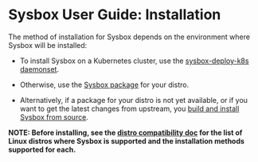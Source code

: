 # Sysbox User Guide: Installation

The method of installation for Sysbox depends on the environment where Sysbox
will be installed:

*   To install Sysbox on a Kubernetes cluster, use the [sysbox-deploy-k8s daemonset](install-k8s.md).

*   Otherwise, use the [Sysbox package](install-package.md) for your distro.

*   Alternatively, if a package for your distro is not yet available, or if you
    want to get the latest changes from upstream, you [build and install Sysbox from source](../developers-guide/README.md).

**NOTE: Before installing, see the [distro compatibility doc](../distro-compat.md)
for the list of Linux distros where Sysbox is supported and the installation
methods supported for each.**
